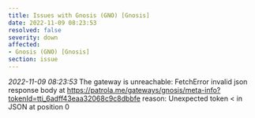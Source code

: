 ```yaml
---
title: Issues with Gnosis (GNO) [Gnosis]
date: 2022-11-09 08:23:53
resolved: false
severity: down
affected:
- Gnosis (GNO) [Gnosis]
section: issue
---
```


*2022-11-09 08:23:53* The gateway is unreachable: FetchError invalid json response body at https://patrola.me/gateways/gnosis/meta-info?tokenId=tti_6adff43eaa32068c9c8dbbfe reason: Unexpected token < in JSON at position 0